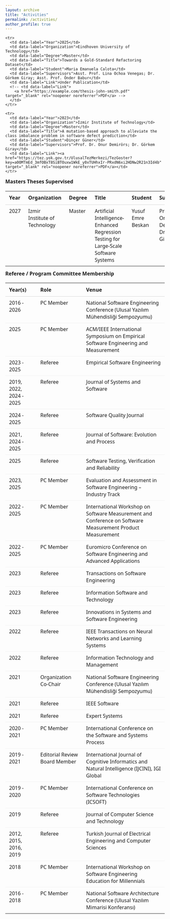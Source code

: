 ```yaml
---
layout: archive
title: "Activities"
permalink: /activities/
author_profile: true
---
```


<!-- Masters Theses Supervised table -->
<style>
  .theses-table {
    width: 100%;
    border-collapse: collapse;
    font-family: system-ui, -apple-system, "Segoe UI", Roboto, "Helvetica Neue", Arial;
    margin: 0.75rem 0;
  }

  .theses-table thead th {
    text-align: left;
    padding: 0.6rem 0.75rem;
    border-bottom: 2px solid #e6e6e6;
    font-weight: 600;
  }

  .theses-table tbody td {
    padding: 0.5rem 0.75rem;
    border-bottom: 1px solid #f0f0f0;
    vertical-align: top;
  }

  .theses-table tbody tr:last-child td {
    border-bottom: none;
  }

  .theses-table a {
    text-decoration: none;
  }

  /* Small-screen responsive: stack cells and show labels */
  @media (max-width: 720px) {
    .theses-table thead { display: none; }
    .theses-table, 
    .theses-table tbody, 
    .theses-table tr, 
    .theses-table td {
      display: block;
      width: 100%;
    }
    .theses-table tr {
      margin-bottom: 0.75rem;
      border: 1px solid #eee;
      border-radius: 6px;
      padding: 0.5rem;
    }
    .theses-table td {
      border: none;
      padding: 0.4rem 0.5rem;
    }
    .theses-table td::before {
      content: attr(data-label);
      display: inline-block;
      font-weight: 600;
      width: 7.5rem;
      min-width: 7.5rem;
    }
  }
</style>

<table class="theses-table" aria-describedby="theses-caption">
  <caption id="theses-caption" style="text-align:left; font-weight:600; padding-bottom:0.4rem;">
    Masters Theses Supervised
  </caption>

  <thead>
    <tr>
      <th scope="col">Year</th>
      <th scope="col">Organization</th>
      <th scope="col">Degree</th>
      <th scope="col">Title</th>
      <th scope="col">Student</th>
      <th scope="col">Supervisors</th>
      <th scope="col">Link</th>
    </tr>
  </thead>

  <tbody>
    <!-- Example row: replace with your real entries -->
    <tr>
      <td data-label="Year">2027</td>
      <td data-label="Organization">Izmir Institute of Technology</td>
      <td data-label="Degree">Master</td>
      <td data-label="Title">Artificial Intelligence-Enhanced Regression Testing for Large-Scale Software Systems</td>
      <td data-label="Student">Yusuf Emre Beskan</td>
      <td data-label="Supervisors">Prof. Dr. Onur Demirörs; Dr. Görkem Giray</td>
      <td data-label="Link">Ongoing</td>
    </tr>

    <tr>
      <td data-label="Year">2025</td>
      <td data-label="Organization">Eindhoven University of Technology</td>
      <td data-label="Degree">Master</td>
      <td data-label="Title">Towards a Gold-Standard Refactoring Dataset</td>
      <td data-label="Student">Maria Emanuela Calota</td>
      <td data-label="Supervisors">Asst. Prof. Lina Ochoa Venegas; Dr. Görkem Giray; Asst. Prof. Önder Babur</td>
      <td data-label="Link">Under Publication</td>
      <!-- <td data-label="Link">
        <a href="https://example.com/thesis-john-smith.pdf" target="_blank" rel="noopener noreferrer">PDF</a> -->
      </td>
    </tr>

    <tr>
      <td data-label="Year">2023</td>
      <td data-label="Organization">Izmir Institute of Technology</td>
      <td data-label="Degree">Master</td>
      <td data-label="Title">A mutation-based approach to alleviate the class imbalance problem in software defect prediction</td>
      <td data-label="Student">Dinçer Güner</td>
      <td data-label="Supervisors">Prof. Dr. Onur Demirörs; Dr. Görkem Giray</td>
      <td data-label="Link"><a href="https://tez.yok.gov.tr/UlusalTezMerkezi/TezGoster?key=a0OMTmEd_3mfOBxT8SiBTOuxw1WkE_y0xTUHhxIr-PRxdN6xi2HDNw2R21n3Id4b" target="_blank" rel="noopener noreferrer">PDF</a></td>
    </tr>
  </tbody>
</table>

<!-- Referee / Program Committee Membership table -->
<style>
  .committee-table {
    width: 100%;
    border-collapse: collapse;
    font-family: system-ui, -apple-system, "Segoe UI", Roboto, "Helvetica Neue", Arial;
    margin: 0.75rem 0;
  }

  .committee-table thead th {
    text-align: left;
    padding: 0.6rem 0.75rem;
    border-bottom: 2px solid #e6e6e6;
    font-weight: 600;
  }

  .committee-table tbody td {
    padding: 0.5rem 0.75rem;
    border-bottom: 1px solid #f0f0f0;
    vertical-align: top;
  }

  .committee-table tbody tr:last-child td {
    border-bottom: none;
  }

  /* Responsive (mobile view) */
  @media (max-width: 720px) {
    .committee-table thead { display: none; }
    .committee-table, 
    .committee-table tbody, 
    .committee-table tr, 
    .committee-table td {
      display: block;
      width: 100%;
    }
    .committee-table tr {
      margin-bottom: 0.75rem;
      border: 1px solid #eee;
      border-radius: 6px;
      padding: 0.5rem;
    }
    .committee-table td {
      border: none;
      padding: 0.4rem 0.5rem;
    }
    .committee-table td::before {
      content: attr(data-label);
      display: inline-block;
      font-weight: 600;
      width: 7.5rem;
      min-width: 7.5rem;
    }
  }
</style>

<table class="committee-table" aria-describedby="committee-caption">
  <caption id="committee-caption" style="text-align:left; font-weight:600; padding-bottom:0.4rem;">
    Referee / Program Committee Membership
  </caption>

  <thead>
    <tr>
      <th scope="col">Year(s)</th>
      <th scope="col">Role</th>
      <th scope="col">Venue</th>
    </tr>
  </thead>

  <tbody>
    <tr>
      <td data-label="Year">2016 - 2026</td>
      <td data-label="Role">PC Member</td>
      <td data-label="Venue">National Software Engineering Conference (Ulusal Yazılım Mühendisliği Sempozyumu)</td>
    </tr>
    <tr>
      <td data-label="Year">2025</td>
      <td data-label="Role">PC Member</td>
      <td data-label="Venue">ACM/IEEE International Symposium on Empirical Software Engineering and Measurement</td>
    </tr>
    <tr>
      <td data-label="Year">2023 - 2025</td>
      <td data-label="Role">Referee</td>
      <td data-label="Venue">Empirical Software Engineering</td>
    </tr>
    <tr>
      <td data-label="Year">2019, 2022, 2024 - 2025</td>
      <td data-label="Role">Referee</td>
      <td data-label="Venue">Journal of Systems and Software</td>
    </tr>
    <tr>
      <td data-label="Year">2024 - 2025</td>
      <td data-label="Role">Referee</td>
      <td data-label="Venue">Software Quality Journal</td>
    </tr>
    <tr>
      <td data-label="Year">2021, 2024 - 2025</td>
      <td data-label="Role">Referee</td>
      <td data-label="Venue">Journal of Software: Evolution and Process</td>
    </tr>
    <tr>
      <td data-label="Year">2025</td>
      <td data-label="Role">Referee</td>
      <td data-label="Venue">Software Testing, Verification and Reliability</td>
    </tr>
    <tr>
      <td data-label="Year">2023, 2025</td>
      <td data-label="Role">PC Member</td>
      <td data-label="Venue">Evaluation and Assessment in Software Engineering – Industry Track</td>
    </tr>
    <tr>
      <td data-label="Year">2022 - 2025</td>
      <td data-label="Role">PC Member</td>
      <td data-label="Venue">International Workshop on Software Measurement and Conference on Software Measurement Product Measurement</td>
    </tr>
    <tr>
      <td data-label="Year">2022 - 2025</td>
      <td data-label="Role">PC Member</td>
      <td data-label="Venue">Euromicro Conference on Software Engineering and Advanced Applications</td>
    </tr>
    <tr>
      <td data-label="Year">2023</td>
      <td data-label="Role">Referee</td>
      <td data-label="Venue">Transactions on Software Engineering</td>
    </tr>
    <tr>
      <td data-label="Year">2023</td>
      <td data-label="Role">Referee</td>
      <td data-label="Venue">Information Software and Technology</td>
    </tr>
    <tr>
      <td data-label="Year">2023</td>
      <td data-label="Role">Referee</td>
      <td data-label="Venue">Innovations in Systems and Software Engineering</td>
    </tr>
    <tr>
      <td data-label="Year">2022</td>
      <td data-label="Role">Referee</td>
      <td data-label="Venue">IEEE Transactions on Neural Networks and Learning Systems</td>
    </tr>
    <tr>
      <td data-label="Year">2022</td>
      <td data-label="Role">Referee</td>
      <td data-label="Venue">Information Technology and Management</td>
    </tr>
    <tr>
      <td data-label="Year">2021</td>
      <td data-label="Role">Organization Co-Chair</td>
      <td data-label="Venue">National Software Engineering Conference (Ulusal Yazılım Mühendisliği Sempozyumu)</td>
    </tr>
    <tr>
      <td data-label="Year">2021</td>
      <td data-label="Role">Referee</td>
      <td data-label="Venue">IEEE Software</td>
    </tr>
    <tr>
      <td data-label="Year">2021</td>
      <td data-label="Role">Referee</td>
      <td data-label="Venue">Expert Systems</td>
    </tr>
    <tr>
      <td data-label="Year">2020 - 2021</td>
      <td data-label="Role">PC Member</td>
      <td data-label="Venue">International Conference on the Software and Systems Process</td>
    </tr>
    <tr>
      <td data-label="Year">2019 - 2021</td>
      <td data-label="Role">Editorial Review Board Member</td>
      <td data-label="Venue">International Journal of Cognitive Informatics and Natural Intelligence (IJCINI), IGI Global</td>
    </tr>
    <tr>
      <td data-label="Year">2019 - 2020</td>
      <td data-label="Role">PC Member</td>
      <td data-label="Venue">International Conference on Software Technologies (ICSOFT)</td>
    </tr>
    <tr>
      <td data-label="Year">2019</td>
      <td data-label="Role">Referee</td>
      <td data-label="Venue">Journal of Computer Science and Technology</td>
    </tr>
    <tr>
      <td data-label="Year">2012, 2015, 2016, 2019</td>
      <td data-label="Role">Referee</td>
      <td data-label="Venue">Turkish Journal of Electrical Engineering and Computer Sciences</td>
    </tr>
    <tr>
      <td data-label="Year">2018</td>
      <td data-label="Role">PC Member</td>
      <td data-label="Venue">International Workshop on Software Engineering Education for Millennials</td>
    </tr>
    <tr>
      <td data-label="Year">2016 - 2018</td>
      <td data-label="Role">PC Member</td>
      <td data-label="Venue">National Software Architecture Conference (Ulusal Yazılım Mimarisi Konferansı)</td>
    </tr>

  </tbody>
</table>
